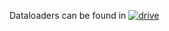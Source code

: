Dataloaders can be found in [![drive](https://img.shields.io/badge/drive-dataloaders-blue?logo=googledrive&logoColor=white)](https://drive.google.com/drive/folders/1YpzxU2ibVzxjSbHGenk15n8Wxz5GCJ7p?usp=sharing)
